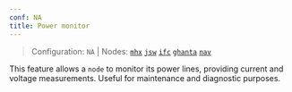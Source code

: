 ```yaml
---
conf: NA
title: Power monitor
---
```


>Configuration: `NA`
> | Nodes: [`mhx`](../../hw/nodes/mhx.md) [`jsw`](../../hw/nodes/jsw.md) [`ifc`](../../hw/nodes/ifc.md) [`ghanta`](../../hw/nodes/ghanta.md) [`nav`](../../hw/nodes/nav.md)

This feature allows a `node` to monitor its power lines, providing current and voltage measurements. Useful for maintenance and diagnostic purposes.
